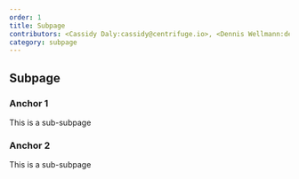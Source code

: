 ```yaml
---
order: 1
title: Subpage
contributors: <Cassidy Daly:cassidy@centrifuge.io>, <Dennis Wellmann:dennis@centrifuge.io>
category: subpage
---
```


## Subpage

### Anchor 1

This is a sub-subpage

### Anchor 2

This is a sub-subpage
